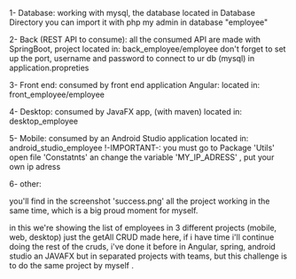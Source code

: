 1- Database:
working with mysql, the database located in Database Directory you can import it with php my admin in database "employee"

2- Back (REST API to consume):
all the consumed API are made with SpringBoot, project located in: back_employee/employee
don't forget to set up the port, username and password to connect to ur db (mysql) in application.propreties

3- Front end:
consumed by front end application Angular: located in: front_employee/employee

4- Desktop:
consumed by JavaFX app, (with maven) located in: desktop_employee

5- Mobile:
consumed by an Android Studio application located in: android_studio_employee
!-IMPORTANT-: you must go to Package 'Utils' open file 'Constatnts' an change the variable 'MY_IP_ADRESS' , put your own ip adress

6- other:

you'll find in the screenshot 'success.png' all the project working in the same time, which is a big proud moment for myself.

in this we're showing the list of employees in 3 different projects (mobile, web, desktop) just the getAll CRUD made here, if i have time i'll continue doing the rest of the cruds, i've done it before in Angular, spring, android studio an JAVAFX but in separated projects with teams, but this challenge is to do the same project by myself .
